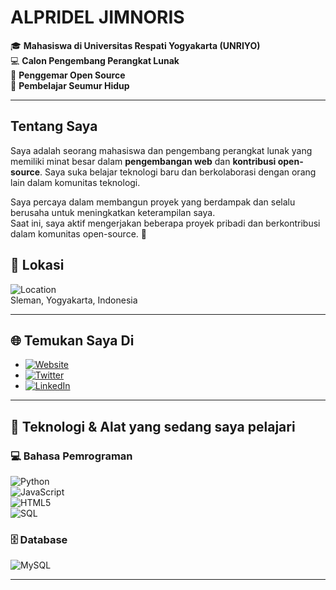 # **ALPRIDEL JIMNORIS**

🎓 **Mahasiswa di Universitas Respati Yogyakarta (UNRIYO)**  
💻 **Calon Pengembang Perangkat Lunak**  
🚀 **Penggemar Open Source**  
🧠 **Pembelajar Seumur Hidup**  

---

## Tentang Saya
Saya adalah seorang mahasiswa dan pengembang perangkat lunak yang memiliki minat besar dalam **pengembangan web** dan **kontribusi open-source**. Saya suka belajar teknologi baru dan berkolaborasi dengan orang lain dalam komunitas teknologi.

Saya percaya dalam membangun proyek yang berdampak dan selalu berusaha untuk meningkatkan keterampilan saya.  
Saat ini, saya aktif mengerjakan beberapa proyek pribadi dan berkontribusi dalam komunitas open-source. 🌱

## 📍 **Lokasi**
![Location](https://img.shields.io/badge/Location-Sleman%2C%20Yogyakarta%2C%20Indonesia-blue?style=flat&logo=location-arrow)  
Sleman, Yogyakarta, Indonesia

---

## 🌐 **Temukan Saya Di**
- [![Website](https://img.shields.io/badge/Website-https%3A%2F%2Fgithub.com%2FwebsiteALL-blue?style=flat&logo=github)](https://github.com/websiteALL)
- [![Twitter](https://img.shields.io/badge/Twitter-@X_Mr_Alp-1DA1F2?style=flat&logo=twitter&logoColor=white)](https://twitter.com/X_Mr_Alp)
- [![LinkedIn](https://img.shields.io/badge/LinkedIn-ALPRIDEL%20JIMNORIS-0077B5?style=flat&logo=linkedin&logoColor=white)](https://www.linkedin.com/in/your-linkedin-url/)

---

## 🚀 **Teknologi & Alat yang sedang saya pelajari**

### 💻 **Bahasa Pemrograman**  
![Python](https://img.shields.io/badge/-Python-3776AB?logo=python&logoColor=white)  
![JavaScript](https://img.shields.io/badge/-JavaScript-F7DF1E?logo=javascript&logoColor=black)  
![HTML5](https://img.shields.io/badge/-HTML5-E34F26?logo=html5&logoColor=white)  
![SQL](https://img.shields.io/badge/-SQL-4479A1?logo=postgresql&logoColor=white)  

### 🗄️ **Database**  
![MySQL](https://img.shields.io/badge/-MySQL-4479A1?logo=mysql&logoColor=white)  

---
